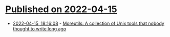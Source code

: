# [Published on 2022-04-15](index.md)

* [2022-04-15, 18:16:08](https://news.ycombinator.com/item?id=31043655) - [Moreutils: A collection of Unix tools that nobody thought to write long ago](https://joeyh.name/code/moreutils/)
